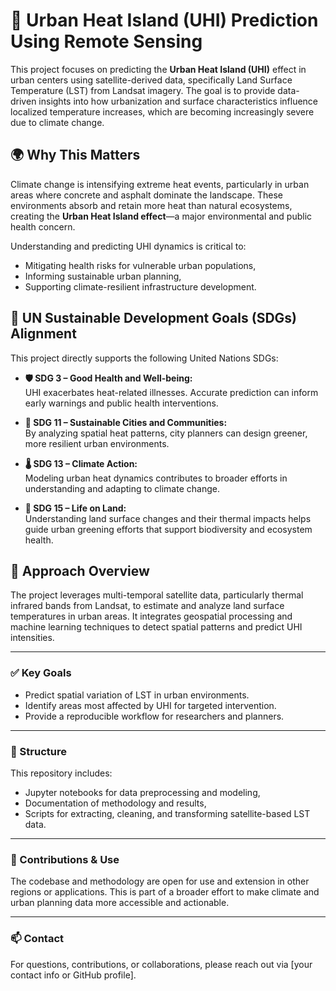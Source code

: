 # 🌆 Urban Heat Island (UHI) Prediction Using Remote Sensing

This project focuses on predicting the **Urban Heat Island (UHI)** effect in urban centers using satellite-derived data, specifically Land Surface Temperature (LST) from Landsat imagery. The goal is to provide data-driven insights into how urbanization and surface characteristics influence localized temperature increases, which are becoming increasingly severe due to climate change.

## 🌍 Why This Matters

Climate change is intensifying extreme heat events, particularly in urban areas where concrete and asphalt dominate the landscape. These environments absorb and retain more heat than natural ecosystems, creating the **Urban Heat Island effect**—a major environmental and public health concern.

Understanding and predicting UHI dynamics is critical to:
- Mitigating health risks for vulnerable urban populations,
- Informing sustainable urban planning,
- Supporting climate-resilient infrastructure development.

## 🎯 UN Sustainable Development Goals (SDGs) Alignment

This project directly supports the following United Nations SDGs:

- **🛡️ SDG 3 – Good Health and Well-being:**  
  UHI exacerbates heat-related illnesses. Accurate prediction can inform early warnings and public health interventions.

- **🌆 SDG 11 – Sustainable Cities and Communities:**  
  By analyzing spatial heat patterns, city planners can design greener, more resilient urban environments.

- **🌡️ SDG 13 – Climate Action:**  
  Modeling urban heat dynamics contributes to broader efforts in understanding and adapting to climate change.

- **🌳 SDG 15 – Life on Land:**  
  Understanding land surface changes and their thermal impacts helps guide urban greening efforts that support biodiversity and ecosystem health.

## 📡 Approach Overview

The project leverages multi-temporal satellite data, particularly thermal infrared bands from Landsat, to estimate and analyze land surface temperatures in urban areas. It integrates geospatial processing and machine learning techniques to detect spatial patterns and predict UHI intensities.

---

### ✅ Key Goals
- Predict spatial variation of LST in urban environments.
- Identify areas most affected by UHI for targeted intervention.
- Provide a reproducible workflow for researchers and planners.

---

### 📁 Structure
This repository includes:
- Jupyter notebooks for data preprocessing and modeling,
- Documentation of methodology and results,
- Scripts for extracting, cleaning, and transforming satellite-based LST data.

---

### 🤝 Contributions & Use
The codebase and methodology are open for use and extension in other regions or applications. This is part of a broader effort to make climate and urban planning data more accessible and actionable.

---

### 📫 Contact
For questions, contributions, or collaborations, please reach out via [your contact info or GitHub profile].

